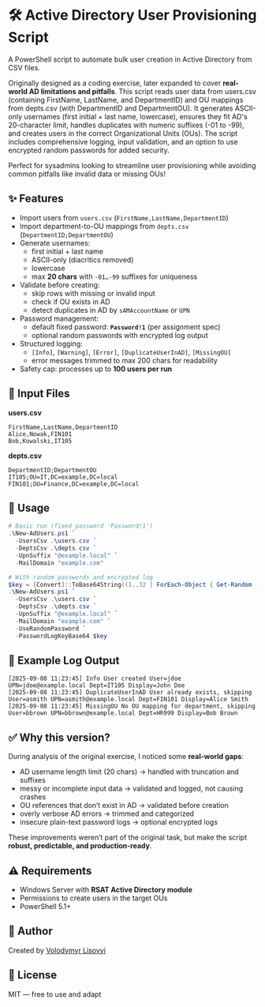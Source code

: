 # 🛠️ Active Directory User Provisioning Script

A PowerShell script to automate bulk user creation in Active Directory from CSV files.  

Originally designed as a coding exercise, later expanded to cover **real-world AD limitations and pitfalls**.
This script reads user data from users.csv (containing FirstName, LastName, and DepartmentID) and OU mappings from depts.csv (with DepartmentID and DepartmentOU). It generates ASCII-only usernames (first initial + last name, lowercase), ensures they fit AD's 20-character limit, handles duplicates with numeric suffixes (-01 to -99), and creates users in the correct Organizational Units (OUs). The script includes comprehensive logging, input validation, and an option to use encrypted random passwords for added security.

Perfect for sysadmins looking to streamline user provisioning while avoiding common pitfalls like invalid data or missing OUs!


## ✨ Features
- Import users from `users.csv` (`FirstName,LastName,DepartmentID`)
- Import department-to-OU mappings from `depts.csv` (`DepartmentID;DepartmentOU`)
- Generate usernames:
  - first initial + last name  
  - ASCII-only (diacritics removed)  
  - lowercase  
  - max **20 chars** with `-01…-99` suffixes for uniqueness
- Validate before creating:
  - skip rows with missing or invalid input  
  - check if OU exists in AD  
  - detect duplicates in AD by `sAMAccountName` or `UPN`
- Password management:
  - default fixed password: **`Password!1`** (per assignment spec)  
  - optional random passwords with encrypted log output
- Structured logging:
  - `[Info]`, `[Warning]`, `[Error]`, `[DuplicateUserInAD]`, `[MissingOU]`  
  - error messages trimmed to max 200 chars for readability
- Safety cap: processes up to **100 users per run**

## 📂 Input Files
**users.csv**
```csv
FirstName,LastName,DepartmentID
Alice,Nowak,FIN101
Bob,Kowalski,IT105
```

**depts.csv**
```csv
DepartmentID;DepartmentOU
IT105;OU=IT,DC=example,DC=local
FIN101;OU=Finance,DC=example,DC=local
```

## 🚀 Usage
```powershell
# Basic run (fixed password 'Password!1')
.\New-AdUsers.ps1 `
  -UsersCsv .\users.csv `
  -DeptsCsv .\depts.csv `
  -UpnSuffix "@example.local" `
  -MailDomain "example.com"

# With random passwords and encrypted log
$key = [Convert]::ToBase64String((1..32 | ForEach-Object { Get-Random -Maximum 256 } | ForEach-Object {[byte]$_}))
.\New-AdUsers.ps1 `
  -UsersCsv .\users.csv `
  -DeptsCsv .\depts.csv `
  -UpnSuffix "@example.local" `
  -MailDomain "example.com" `
  -UseRandomPassword `
  -PasswordLogKeyBase64 $key
```

## 📜 Example Log Output
```
[2025-09-08 11:23:45] Info User created User=jdoe UPN=jdoe@example.local Dept=IT105 Display=John Doe
[2025-09-08 11:23:45] DuplicateUserInAD User already exists, skipping User=asmith UPN=asmith@example.local Dept=FIN101 Display=Alice Smith
[2025-09-08 11:23:45] MissingOU No OU mapping for department, skipping User=bbrown UPN=bbrown@example.local Dept=HR999 Display=Bob Brown
```

## ✅ Why this version?
During analysis of the original exercise, I noticed some **real-world gaps**:
- AD username length limit (20 chars) → handled with truncation and suffixes  
- messy or incomplete input data → validated and logged, not causing crashes  
- OU references that don’t exist in AD → validated before creation  
- overly verbose AD errors → trimmed and categorized  
- insecure plain-text password logs → optional encrypted logs  

These improvements weren’t part of the original task, but make the script **robust, predictable, and production-ready**.

## ⚠️ Requirements
- Windows Server with **RSAT Active Directory module**  
- Permissions to create users in the target OUs  
- PowerShell 5.1+  

## 👤 Author

Created by [Volodymyr Lisovyi](https://www.linkedin.com/in/volodymyr-lisovyi-66447649/)


## 📜 License
MIT — free to use and adapt
